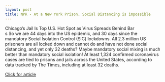 ```yaml
---
layout: post
title: NPR - At a New York Prison, Social Distancing is impossible
---
```

Chicago’s Jail Is Top U.S. Hot Spot as Virus Spreads Behind Bar<br>s
So we are 44 days into the US epidemic, and 30 days since the mandatory Social Isolation Control (SIC) lockdowns.  All 2.3 million US prisoners are all locked down and cannot do and have not done social distancing, and yet only 32 deaths?  Maybe mandatory social mixing is much better than mandatory social isolation!
At least 1,324 confirmed coronavirus cases are tied to prisons and jails across the United States, according to data tracked by The Times, including at least 32 deaths.

[Click for article](https://www.npr.org/2020/04/09/830474543/an-inmate-in-new-yorks-sing-sing-prison-shares-his-view-on-covid-19)

